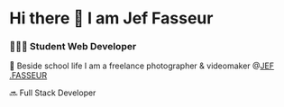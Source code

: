 # Hi there 👋 I am Jef Fasseur


### 👨🏻‍💻 Student Web Developer 
📸 Beside school life I am a freelance photographer & videomaker @[JEF .FASSEUR](https://jeffasseur.be)

🔜 Full Stack Developer

